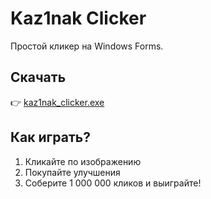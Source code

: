 # Kaz1nak Clicker

Простой кликер на Windows Forms.

## Скачать
👉 [kaz1nak_clicker.exe](kaz1nak_clicker.exe)

## Как играть?
1. Кликайте по изображению
2. Покупайте улучшения
3. Соберите 1 000 000 кликов и выиграйте!
